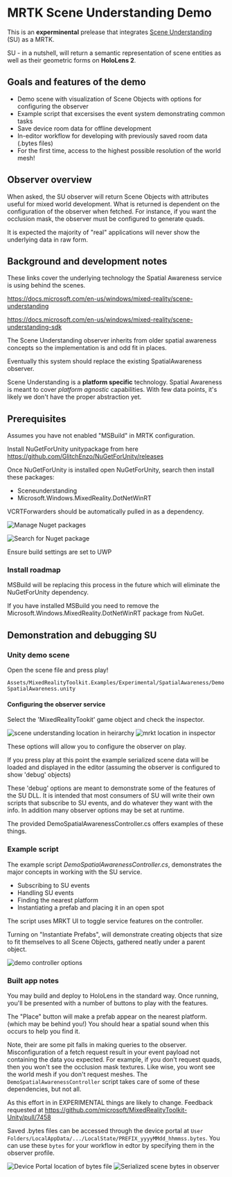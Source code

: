 # MRTK Scene Understanding Demo

This is an __experminental__ prelease that integrates [Scene Understanding](https://docs.microsoft.com/en-us/windows/mixed-reality/scene-understanding) (SU) as a MRTK.

SU - in a nutshell, will return a semantic representation of scene entities as well as their geometric forms on __HoloLens 2__.

## Goals and features of the demo
* Demo scene with visualization of Scene Objects with options for configuring the observer
* Example script that excersises the event system demonstrating common tasks
* Save device room data for offline development
* In-editor workflow for developing with previously saved room data (.bytes files)
* For the first time, access to the highest possible resolution of the world mesh!

## Observer overview

When asked, the SU observer will return Scene Objects with attributes useful for mixed world development. What is returned is dependent on the configuration of the observer when fetched. For instance, if you want the occlusion mask, the observer must be configured to generate quads.

It is expected the majority of "real" applications will never show the underlying data in raw form.

## Background and development notes

These links cover the underlying technology the Spatial Awareness service is using behind the scenes.

https://docs.microsoft.com/en-us/windows/mixed-reality/scene-understanding

https://docs.microsoft.com/en-us/windows/mixed-reality/scene-understanding-sdk

The Scene Understanding observer inherits from older spatial awareness concepts so the implementation is and odd fit in places.

Eventually this system should replace the existing SpatialAwareness observer.

Scene Understanding is a __platform specific__ technology. Spatial Awareness is meant to cover _platform agnostic_ capabilities. With few data points, it's likely we don't have the proper abstraction yet. 

## Prerequisites

Assumes you have not enabled "MSBuild" in MRTK configuration.

Install NuGetForUnity unitypackage from here
https://github.com/GlitchEnzo/NuGetForUnity/releases

Once NuGetForUnity is installed open NuGetForUnity, search then install these packages:
- Sceneunderstanding
- Microsoft.Windows.MixedReality.DotNetWinRT

VCRTForwarders should be automatically pulled in as a dependency.

![Manage Nuget packages](/Documentation/ImagesManageNuget.png)

![Search for Nuget package](/Documentation/ImagesNugetSearch.png)

Ensure build settings are set to UWP

### Install roadmap

MSBuild will be replacing this process in the future which will eliminate the NuGetForUnity dependency.

If you have installed MSBuild you need to remove the Microsoft.Windows.MixedReality.DotNetWinRT package from NuGet.

## Demonstration and debugging SU

### Unity demo scene

Open the scene file and press play!

`Assets/MixedRealityToolkit.Examples/Experimental/SpatialAwareness/DemoSpatialAwareness.unity`

#### Configuring the observer service

Select the 'MixedRealityTookit' game object and check the inspector.

![scene understanding location in heirarchy](/Documentation/ImagesMRTKHierarchy.png)
![mrkt location in inspector](/Documentation/Images/MRTKLocation.png)

These options will allow you to configure the observer on play. 

If you press play at this point the example serialized scene data will be loaded and displayed in the editor (assuming the observer is configured to show 'debug' objects)

These 'debug' options are meant to demonstrate some of the features of the SU DLL. It is intended that most consumers of SU will write their own scripts that subscribe to SU events, and do whatever they want with the info. In addition many observer options may be set at runtime.

The provided DemoSpatialAwarenessController.cs offers examples of these things.

### Example script

The example script _DemoSpatialAwarenessController.cs_, demonstrates the major concepts in working with the SU service.

* Subscribing to SU events
* Handling SU events
* Finding the nearest platform
* Instantiating a prefab and placing it in an open spot

The script uses MRKT UI to toggle service features on the controller.

Turning on "Instantiate Prefabs", will demonstrate creating objects that size to fit themselves to all Scene Objects, gathered neatly under a parent object.

![demo controller options](/Documentation/Images/Controller.png)

### Built app notes

You may build and deploy to HoloLens in the standard way. Once running, you'll be presented with a number of buttons to play with the features.

The "Place" button will make a prefab appear on the nearest platform. (which may be behind you!) You should hear a spatial sound when this occurs to help you find it.


Note, their are some pit falls in making queries to the observer. Misconfiguration of a fetch request result in your event payload not containing the data you expected. For example, if you don't request quads, then you won't see the occlusion mask textures. Like wise, you wont see the world mesh if you don't request meshes. The `DemoSpatialAwarenessController` script takes care of some of these dependencies, but not all.

As this effort in in EXPERIMENTAL things are likely to change. Feedback requested at https://github.com/microsoft/MixedRealityToolkit-Unity/pull/7458

Saved .bytes files can be accessed through the device portal at `User Folders/LocalAppData/.../LocalState/PREFIX_yyyyMMdd_hhmmss.bytes`. You can use these `bytes` for your workflow in edtor by specifying them in the observer profile.

![Device Portal location of bytes file](/Documentation/Images/BytesInDevicePortal.png)
![Serialized scene bytes in observer](/Documentation/Images/BytesLocationInObserver.png)